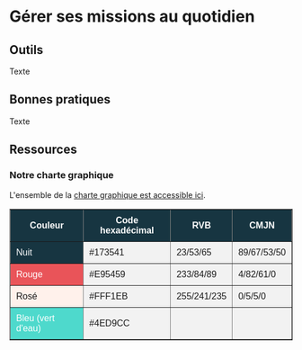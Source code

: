 # Gérer ses missions au quotidien

## Outils

Texte

## Bonnes pratiques

Texte

## Ressources

### Notre charte graphique

<div class="hint">
L'ensemble de la <a href="docs/source/public/Charte_graphique_datactivist.pdf">charte graphique est accessible ici</a>.
</div>

<table border="1" style="background-color: #f2f2f2; border-collapse: collapse; font-family: Arial, sans-serif;">
  <thead>
    <tr>
      <th style="background-color: #173541; color: #ffffff; padding: 10px;">Couleur</th>
      <th style="background-color: #173541; color: #ffffff; padding: 10px;">Code hexadécimal</th>
      <th style="background-color: #173541; color: #ffffff; padding: 10px;">RVB</th>
      <th style="background-color: #173541; color: #ffffff; padding: 10px;">CMJN</th>
    </tr>
  </thead>
  <tbody>
    <tr>
      <td style="background-color: #173541; color: #ffffff; padding: 10px;">Nuit</td>
      <td style="background-color: #f2f2f2; padding: 10px;">#173541</td>
      <td style="background-color: #f2f2f2; padding: 10px;">23/53/65</td>
      <td style="background-color: #f2f2f2; padding: 10px;">89/67/53/50</td>
    </tr>
    <tr>
      <td style="background-color: #E95459; color: #ffffff; padding: 10px;">Rouge</td>
      <td style="background-color: #f2f2f2; padding: 10px;">#E95459</td>
      <td style="background-color: #f2f2f2; padding: 10px;">233/84/89</td>
      <td style="background-color: #f2f2f2; padding: 10px;">4/82/61/0</td>
    </tr>
    <tr>
      <td style="background-color: #FFF1EB; padding: 10px;">Rosé</td>
      <td style="background-color: #f2f2f2; padding: 10px;">#FFF1EB</td>
      <td style="background-color: #f2f2f2; padding: 10px;">255/241/235</td>
      <td style="background-color: #f2f2f2; padding: 10px;">0/5/5/0</td>
    </tr>
    <tr>
      <td style="background-color: #4ED9CC; color: #ffffff; padding: 10px;">Bleu (vert d'eau)</td>
      <td style="background-color: #f2f2f2; padding: 10px;">#4ED9CC</td>
      <td style="background-color: #f2f2f2; padding: 10px;"></td>
      <td style="background-color: #f2f2f2; padding: 10px;"></td>
    </tr>
  </tbody>
</table>

</table>


